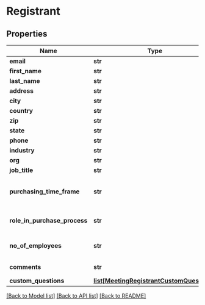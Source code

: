 # Registrant

## Properties
Name | Type | Description | Notes
------------ | ------------- | ------------- | -------------
**email** | **str** | A valid email address of the registrant. | 
**first_name** | **str** | Registrant&#x27;s first name. | 
**last_name** | **str** | Registrant&#x27;s last name. | [optional] 
**address** | **str** | Registrant&#x27;s address. | [optional] 
**city** | **str** | Registrant&#x27;s city. | [optional] 
**country** | **str** | Registrant&#x27;s country. | [optional] 
**zip** | **str** | Registrant&#x27;s Zip/Postal Code. | [optional] 
**state** | **str** | Registrant&#x27;s State/Province. | [optional] 
**phone** | **str** | Registrant&#x27;s Phone number. | [optional] 
**industry** | **str** | Registrant&#x27;s Industry. | [optional] 
**org** | **str** | Registrant&#x27;s Organization. | [optional] 
**job_title** | **str** | Registrant&#x27;s job title. | [optional] 
**purchasing_time_frame** | **str** | This field can be included to gauge interest of webinar attendees towards buying your product or service.  Purchasing Time Frame:&lt;br&gt;&#x60;Within a month&#x60;&lt;br&gt;&#x60;1-3 months&#x60;&lt;br&gt;&#x60;4-6 months&#x60;&lt;br&gt;&#x60;More than 6 months&#x60;&lt;br&gt;&#x60;No timeframe&#x60; | [optional] 
**role_in_purchase_process** | **str** | Role in Purchase Process:&lt;br&gt;&#x60;Decision Maker&#x60;&lt;br&gt;&#x60;Evaluator/Recommender&#x60;&lt;br&gt;&#x60;Influencer&#x60;&lt;br&gt;&#x60;Not involved&#x60;  | [optional] 
**no_of_employees** | **str** | Number of Employees:&lt;br&gt;&#x60;1-20&#x60;&lt;br&gt;&#x60;21-50&#x60;&lt;br&gt;&#x60;51-100&#x60;&lt;br&gt;&#x60;101-500&#x60;&lt;br&gt;&#x60;500-1,000&#x60;&lt;br&gt;&#x60;1,001-5,000&#x60;&lt;br&gt;&#x60;5,001-10,000&#x60;&lt;br&gt;&#x60;More than 10,000&#x60; | [optional] 
**comments** | **str** | A field that allows registrants to provide any questions or comments that they might have. | [optional] 
**custom_questions** | [**list[MeetingRegistrantCustomQuestions]**](MeetingRegistrantCustomQuestions.md) | Custom questions. | [optional] 

[[Back to Model list]](../README.md#documentation-for-models) [[Back to API list]](../README.md#documentation-for-api-endpoints) [[Back to README]](../README.md)

